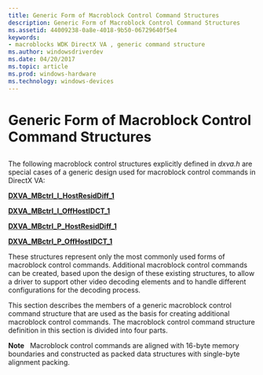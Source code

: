 ```yaml
---
title: Generic Form of Macroblock Control Command Structures
description: Generic Form of Macroblock Control Command Structures
ms.assetid: 44009238-0a8e-4018-9b50-06729640f5e4
keywords:
- macroblocks WDK DirectX VA , generic command structure
ms.author: windowsdriverdev
ms.date: 04/20/2017
ms.topic: article
ms.prod: windows-hardware
ms.technology: windows-devices
---
```


# Generic Form of Macroblock Control Command Structures


## <span id="ddk_generic_form_of_macroblock_control_command_structures_gg"></span><span id="DDK_GENERIC_FORM_OF_MACROBLOCK_CONTROL_COMMAND_STRUCTURES_GG"></span>


The following macroblock control structures explicitly defined in *dxva.h* are special cases of a generic design used for macroblock control commands in DirectX VA:

[**DXVA\_MBctrl\_I\_HostResidDiff\_1**](https://msdn.microsoft.com/library/windows/hardware/ff563983)

[**DXVA\_MBctrl\_I\_OffHostIDCT\_1**](https://msdn.microsoft.com/library/windows/hardware/ff563989)

[**DXVA\_MBctrl\_P\_HostResidDiff\_1**](https://msdn.microsoft.com/library/windows/hardware/ff563993)

[**DXVA\_MBctrl\_P\_OffHostIDCT\_1**](https://msdn.microsoft.com/library/windows/hardware/ff563997)

These structures represent only the most commonly used forms of macroblock control commands. Additional macroblock control commands can be created, based upon the design of these existing structures, to allow a driver to support other video decoding elements and to handle different configurations for the decoding process.

This section describes the members of a generic macroblock control command structure that are used as the basis for creating additional macroblock control commands. The macroblock control command structure definition in this section is divided into four parts.

**Note**   Macroblock control commands are aligned with 16-byte memory boundaries and constructed as packed data structures with single-byte alignment packing.

 

 

 





